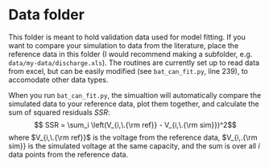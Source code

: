 # Data folder

This folder is meant to hold validation data used for model fitting.  If you want to compare your simulation to data from the literature, place the reference data in this folder (I would recommend making a subfolder, e.g. `data/my-data/discharge.xls`).  The routines are currently set up to read data from excel, but can be easily modified (see `bat_can_fit.py`, line 239), to accomodate other data types.

When you run `bat_can_fit.py`, the simualtion will automatically compare the simulated data to your reference data, plot them together, and calculate the sum of squared residuals $SSR$:
$$ SSR = \sum_i \left(V_{i,\.{\rm ref}} - V_{i,\.{\rm sim}})^2$$
where $V_{i,\.{\rm ref}}$ is the voltage from the reference data, $V_{i,\.{\rm sim}} is the simulated voltage at the same capacity, and the sum is over all $i$ data points from the reference data.